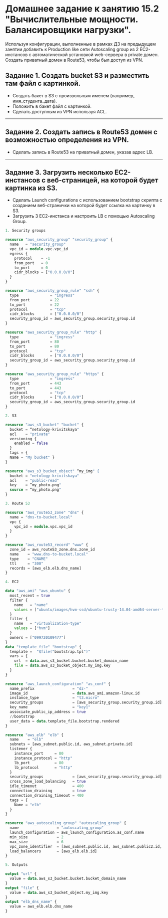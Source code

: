 # Домашнее задание к занятию 15.2 "Вычислительные мощности. Балансировщики нагрузки".

Используя конфигурации, выполненные в рамках ДЗ на предыдущем занятии добавить к Production like сети Autoscaling group из 2 EC2-инстансов с  автоматической установкой web-сервера в private домен. Создать приватный домен в Route53, чтобы был доступ из VPN.

## Задание 1. Создать bucket S3 и разместить там файл с картинкой.

- Создать бакет в S3 с произвольным именем (например, имя_студента_дата).
- Положить в бакет файл с картинкой.
- Сделать доступным из VPN используя ACL.

---

## Задание 2. Создать запись в Route53 домен с возможностью определения из VPN.

- Сделать запись в Route53 на приватный домен, указав адрес LB.

---

## Задание 3. Загрузить несколько ЕС2-инстансов с веб-страницей, на которой будет картинка из S3.

- Сделать Launch configurations с использованием bootstrap скрипта с созданием веб-странички на которой будет ссылка на картинку в S3.
- Загрузить 3 ЕС2-инстанса и настроить LB с помощью Autoscaling Group.


```tf
1. Security groups

resource "aws_security_group" "security_group" {
  name   = "security_group"
  vpc_id = module.vpc.vpc_id
  egress {
    protocol    = -1
    from_port   = 0
    to_port     = 0
    cidr_blocks = ["0.0.0.0/0"]
  }
}

resource "aws_security_group_rule" "ssh" {
  type              = "ingress"
  from_port         = 22
  to_port           = 22
  protocol          = "tcp"
  cidr_blocks       = ["0.0.0.0/0"]
  security_group_id = aws_security_group.security_group.id
}

resource "aws_security_group_rule" "http" {
  type              = "ingress"
  from_port         = 80
  to_port           = 80
  protocol          = "tcp"
  cidr_blocks       = ["0.0.0.0/0"]
  security_group_id = aws_security_group.security_group.id
}

resource "aws_security_group_rule" "https" {
  type              = "ingress"
  from_port         = 443
  to_port           = 443
  protocol          = "tcp"
  cidr_blocks       = ["0.0.0.0/0"]
  security_group_id = aws_security_group.security_group.id
}

2. S3

resource "aws_s3_bucket" "bucket" {
  bucket = “netology-krivitskaya"
  acl    = "private"
  versioning {
    enabled = false
  }
  tags = { 
  Name = "My bucket" }
}

resource "aws_s3_bucket_object" “my_img" {
  bucket = "netology-krivitskaya"
  acl    = "public-read"
  key    = “my_photo.png"
  source = “my_photo.png"
}

3. Route 53

resource "aws_route53_zone" "dns" {
  name = "dns-to-bucket.local"
  vpc {
    vpc_id = module.vpc.vpc_id
  }
}

resource "aws_route53_record" "www" {
  zone_id = aws_route53_zone.dns.zone_id
  name    = "www.dns-to-bucket.local"
  type    = "CNAME"
  ttl     = "300"
  records = [aws_elb.elb.dns_name]
}

4. EC2

data "aws_ami" "aws_ubuntu" {
  most_recent = true
  filter {
    name   = "name"
    values = ["ubuntu/images/hvm-ssd/ubuntu-trusty-14.04-amd64-server-*"]
  }
  filter {
    name   = "virtualization-type"
    values = ["hvm"]
  }
  owners = ["099720109477"]
}
data "template_file" "bootstrap" {
  template =  "$file("bootstrap.tpl")"
  vars = {
    url  = data.aws_s3_bucket.bucket.bucket_domain_name
    file = data.aws_s3_bucket_object.my_img.key
  }
}

resource "aws_launch_configuration" "as_conf" {
  name_prefix                 = "dz-"
  image_id                    = data.aws_ami.amazon-linux.id
  instance_type               = "t3.micro"
  security_groups             = [aws_security_group.security_group.id]
  key_name                    = "key1"
  associate_public_ip_address = true
  //bootstrap
  user_data = data.template_file.bootstrap.rendered
}

resource "aws_elb" "elb" {
  name    = "elb"
  subnets = [aws_subnet.public.id, aws_subnet.private.id]
  listener {
    instance_port     = 80
    instance_protocol = "http"
    lb_port           = 80
    lb_protocol       = "http"
  }
  security_groups             = [aws_security_group.security_group.id]
  cross_zone_load_balancing   = true
  idle_timeout                = 400
  connection_draining         = true
  connection_draining_timeout = 400
  tags = {
    Name = "elb"
  }
}

resource "aws_autoscaling_group" "autoscaling_group" {
  name                 = "autoscaling_group"
  launch_configuration = aws_launch_configuration.as_conf.name
  min_size             = 2
  max_size             = 6
  vpc_zone_identifier  = [aws_subnet.public.id, aws_subnet.public2.id, aws_subnet.public3.id]
  load_balancers       = [aws_elb.elb.id]
}

5. Outputs 

output "url" {
  value = data.aws_s3_bucket.bucket.bucket_domain_name
}
output "file" {
  value = data.aws_s3_bucket_object.my_img.key
}
output "elb_dns_name" {
  value = aws_elb.elb.dns_name
}
```
